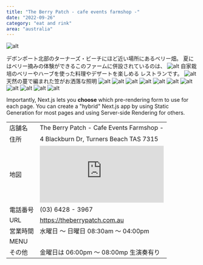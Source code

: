 ```yaml
---
title: "The Berry Patch - cafe events farmshop -"
date: "2022-09-26"
category: "eat and rink"
area: "australia"
---
```


![alt](/images/posts/1/2.webp)

デボンポート北部のターナーズ・ビーチにほど近い場所にあるベリー畑。
夏にはベリー摘みの体験ができるこのファームに併設されているのは、
![alt](/images/posts/1/13.webp)
自家栽培のベリーやハーブを使った料理やデザートを楽しめる
レストランです。
![alt](/images/posts/1/14.webp)
天然の蔓で編まれた笠がお洒落な照明
![alt](/images/posts/1/9.webp)
![alt](/images/posts/1/11.webp)
![alt](/images/posts/1/10.webp)
![alt](/images/posts/1/1.webp)
![alt](/images/posts/1/8.webp)
![alt](/images/posts/1/6.webp)
![alt](/images/posts/1/3.webp)
![alt](/images/posts/1/4.webp)
![alt](/images/posts/1/12.webp)
![alt](/images/posts/1/7.webp)
![alt](/images/posts/1/5.webp)

Importantly, Next.js lets you **choose** which pre-rendering form to use for each page. You can create a "hybrid" Next.js app by using Static Generation for most pages and using Server-side Rendering for others.

|          |                                                                                                                                                                                                                                                                                                                                                                                                                                     |
| -------- | ----------------------------------------------------------------------------------------------------------------------------------------------------------------------------------------------------------------------------------------------------------------------------------------------------------------------------------------------------------------------------------------------------------------------------------- |
| 店舗名   | The Berry Patch - Cafe Events Farmshop -                                                                                                                                                                                                                                                                                                                                                                                            |
| 住所     | 4 Blackburn Dr, Turners Beach TAS 7315                                                                                                                                                                                                                                                                                                                                                                                              |
| 地図     | <iframe src="https://www.google.com/maps/embed?pb=!1m18!1m12!1m3!1d3003.7385056989474!2d146.23618631482057!3d-41.16205697928552!2m3!1f0!2f0!3f0!3m2!1i1024!2i768!4f13.1!3m3!1m2!1s0xaa7bcbff45c9d9cd%3A0xbff879cb93cfc4c8!2sTurners%20Beach%20Berry%20Patch!5e0!3m2!1sja!2sau!4v1664233106816!5m2!1sja!2sau" width="100%" style="border:0;" allowfullscreen="" loading="lazy" referrerpolicy="no-referrer-when-downgrade"></iframe> |
| 電話番号 | (03) 6428 - 3967                                                                                                                                                                                                                                                                                                                                                                                                                    |
| URL      | https://theberrypatch.com.au                                                                                                                                                                                                                                                                                                                                                                                                        |
| 営業時間 | 水曜日 〜 日曜日 08:30am 〜 04:00pm                                                                                                                                                                                                                                                                                                                                                                                                 |
| MENU     |                                                                                                                                                                                                                                                                                                                                                                                                                                     |
| その他   | 金曜日は 06:00pm 〜 08:00mp 生演奏有り                                                                                                                                                                                                                                                                                                                                                                                              |
